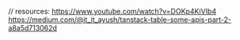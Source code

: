 // resources:
https://www.youtube.com/watch?v=DOKp4KiVIb4
https://medium.com/@it_it_ayush/tanstack-table-some-apis-part-2-a8a5d713062d

